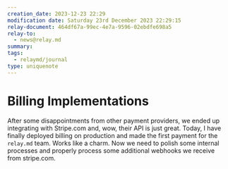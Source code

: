 ```yaml
---
creation_date: 2023-12-23 22:29
modification date: Saturday 23rd December 2023 22:29:15
relay-document: 464df67a-99ec-4e7a-9596-02ebdfe698a5
relay-to:
  - news@relay.md
summary: 
tags:
  - relaymd/journal
type: uniquenote
---
```


# Billing Implementations
After some disappointments from other payment providers, we ended up integrating with Stripe.com and, wow, their API is just great.
Today, I have finally deployed billing on production and made the first payment for the `relay.md` team. Works like a charm. Now we need to polish some internal processes and properly process some additional webhooks we receive from stripe.com.